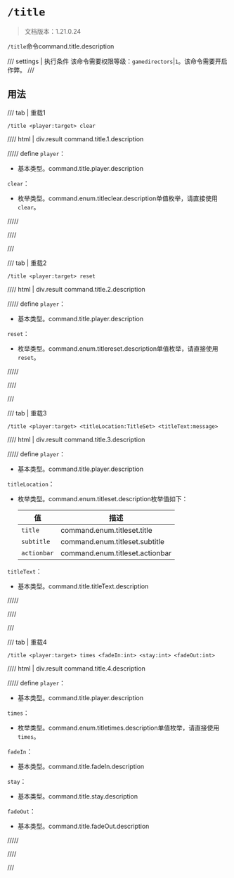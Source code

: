 # `/title`

> 文档版本：1.21.0.24

`/title`命令command.title.description

/// settings | 执行条件
该命令需要权限等级：`gamedirectors`|`1`。该命令需要开启作弊。
///

## 用法

/// tab | 重载1
```mcfunction
/title <player:target> clear
```

//// html | div.result
command.title.1.description

///// define
`player`：<!-- md:samp target -->

- 基本类型。command.title.player.description

`clear`：<!-- md:samp TitleClear -->

- 枚举类型。command.enum.titleclear.description单值枚举，请直接使用`clear`。


/////

////

///

/// tab | 重载2
```mcfunction
/title <player:target> reset
```

//// html | div.result
command.title.2.description

///// define
`player`：<!-- md:samp target -->

- 基本类型。command.title.player.description

`reset`：<!-- md:samp TitleReset -->

- 枚举类型。command.enum.titlereset.description单值枚举，请直接使用`reset`。


/////

////

///

/// tab | 重载3
```mcfunction
/title <player:target> <titleLocation:TitleSet> <titleText:message>
```

//// html | div.result
command.title.3.description

///// define
`player`：<!-- md:samp target -->

- 基本类型。command.title.player.description

`titleLocation`：<!-- md:samp TitleSet -->

- 枚举类型。command.enum.titleset.description枚举值如下：

  |值|描述|
  |---|---|
  |`title`|command.enum.titleset.title|
  |`subtitle`|command.enum.titleset.subtitle|
  |`actionbar`|command.enum.titleset.actionbar|


`titleText`：<!-- md:samp message -->

- 基本类型。command.title.titleText.description


/////

////

///

/// tab | 重载4
```mcfunction
/title <player:target> times <fadeIn:int> <stay:int> <fadeOut:int>
```

//// html | div.result
command.title.4.description

///// define
`player`：<!-- md:samp target -->

- 基本类型。command.title.player.description

`times`：<!-- md:samp TitleTimes -->

- 枚举类型。command.enum.titletimes.description单值枚举，请直接使用`times`。

`fadeIn`：<!-- md:samp int -->

- 基本类型。command.title.fadeIn.description

`stay`：<!-- md:samp int -->

- 基本类型。command.title.stay.description

`fadeOut`：<!-- md:samp int -->

- 基本类型。command.title.fadeOut.description


/////

////

///
